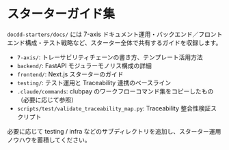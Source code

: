 # スターターガイド集

`docdd-starters/docs/` には 7-axis ドキュメント運用・バックエンド／フロントエンド構成・テスト戦略など、スターター全体で共有するガイドを収録します。

- `7-axis/`: トレーサビリティチェーンの書き方、テンプレート活用方法
- `backend/`: FastAPI モジュラーモノリス構成の詳細
- `frontend/`: Next.js スターターのガイド
- `testing/`: テスト運用と Traceability 連携のベースライン
- `.claude/commands`: clubpay のワークフローコマンド集をコピーしたもの（必要に応じて参照）
- `scripts/test/validate_traceability_map.py`: Traceability 整合性検証スクリプト

必要に応じて testing / infra などのサブディレクトリを追加し、スターター運用ノウハウを蓄積してください。
